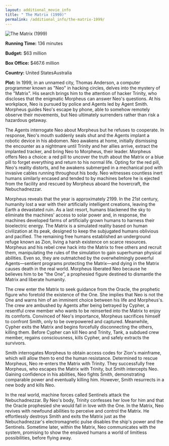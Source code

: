 ```yaml
---
layout: additional_movie_info
title: " The Matrix (1999)"
permalink: /additional_info/the-matrix-1999/
---
```


![ The Matrix (1999)](https://upload.wikimedia.org/wikipedia/en/thumb/c/c1/The_Matrix_Poster.jpg/220px-The_Matrix_Poster.jpg)

**Running Time:** 136 minutes

**Budget:** $63 million

**Box Office:** $467.6 million

**Country:** United StatesAustralia

**Plot:** In 1999, in an unnamed city, Thomas Anderson, a computer programmer known as "Neo" in hacking circles, delves into the mystery of the "Matrix". His search brings him to the attention of hacker Trinity, who discloses that the enigmatic Morpheus can answer Neo's questions. At his workplace, Neo is pursued by police and Agents led by Agent Smith. Morpheus guides Neo's escape by phone, able to somehow remotely observe their movements, but Neo ultimately surrenders rather than risk a hazardous getaway.

The Agents interrogate Neo about Morpheus but he refuses to cooperate. In response, Neo's mouth suddenly seals shut and the Agents implant a robotic device in his abdomen. Neo awakens at home, initially dismissing the encounter as a nightmare until Trinity and her allies arrive, extract the implanted tracker, and bring Neo to Morpheus, their leader. Morpheus offers Neo a choice: a red pill to uncover the truth about the Matrix or a blue pill to forget everything and return to his normal life. Opting for the red pill, Neo's reality distorts, and he awakens submerged in a mechanical pod with invasive cables running throughout his body. Neo witnesses countless inert humans similarly encased and tended to by machines before he is ejected from the facility and rescued by Morpheus aboard the hovercraft, the Nebuchadnezzar.

Morpheus reveals that the year is approximately 2199. In the 21st century, humanity lost a war with their artificially intelligent creations, leaving the Earth a devastated ruin. As a last resort, humans blackened the sky to eliminate the machines' access to solar power and, in response, the machines developed farms of artificially grown humans to harness their bioelectric energy. The Matrix is a simulated reality based on human civilization at its peak, designed to keep the subjugated humans oblivious and pacified. The remaining free humans established an underground refuge known as Zion, living a harsh existence on scarce resources. Morpheus and his rebel crew hack into the Matrix to free others and recruit them, manipulating the rules of the simulation to gain superhuman physical abilities. Even so, they are outmatched by the overwhelmingly powerful Agents—sentient programs protecting the Matrix—and dying in the Matrix causes death in the real world. Morpheus liberated Neo because he believes him to be "the One", a prophesied figure destined to dismantle the Matrix and liberate humanity.

The crew enter the Matrix to seek guidance from the Oracle, the prophetic figure who foretold the existence of the One. She implies that Neo is not the One and warns him of an imminent choice between his life and Morpheus's. The crew are ambushed by Agents after being betrayed by Cypher, a resentful crew member who wants to be reinserted into the Matrix to enjoy its comforts. Convinced of Neo's importance, Morpheus sacrifices himself to confront Smith, only to be overpowered and captured. Meanwhile, Cypher exits the Matrix and begins forcefully disconnecting the others, killing them. Before Cypher can kill Neo and Trinity, Tank, a subdued crew member, regains consciousness, kills Cypher, and safely extracts the survivors.

Smith interrogates Morpheus to obtain access codes for Zion's mainframe, which will allow them to end the human resistance. Determined to rescue Morpheus, Neo re-enters the Matrix with Trinity. They successfully free Morpheus, who escapes the Matrix with Trinity, but Smith intercepts Neo. Gaining confidence in his abilities, Neo fights Smith, demonstrating comparable power and eventually killing him. However, Smith resurrects in a new body and kills Neo.

In the real world, machine forces called Sentinels attack the Nebuchadnezzar. By Neo's body, Trinity confesses her love for him and that the Oracle prophesied she would fall in love with the One. In the Matrix, Neo revives with newfound abilities to perceive and control the Matrix. He effortlessly destroys Smith and exits the Matrix just as the Nebuchadnezzar's electromagnetic pulse disables the ship's power and the Sentinels. Sometime later, within the Matrix, Neo communicates with the system, promising to show the enslaved humans a world of limitless possibilities, before flying away.